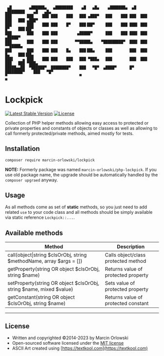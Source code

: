 ```ascii
 ▄█        ▄██████▄   ▄████████    ▄█   ▄█▄    ▄███████▄  ▄█   ▄████████    ▄█   ▄█▄
███       ███    ███ ███    ███   ███ ▄███▀   ███    ███ ███  ███    ███   ███ ▄███▀
███       ███    ███ ███    █▀    ███▐██▀     ███    ███ ███▌ ███    █▀    ███▐██▀  
███       ███    ███ ███         ▄█████▀      ███    ███ ███▌ ███         ▄█████▀  
███       ███    ███ ███        ▀▀█████▄    ▀█████████▀  ███▌ ███        ▀▀█████▄  
███       ███    ███ ███    █▄    ███▐██▄     ███        ███  ███    █▄    ███▐██▄  
███▌    ▄ ███    ███ ███    ███   ███ ▀███▄   ███        ███  ███    ███   ███ ▀███▄
█████▄▄██  ▀██████▀  ████████▀    ███   ▀█▀  ▄████▀      █▀   ████████▀    ███   ▀█▀
▀                                 ▀                                        ▀  
```

# Lockpick #

[![Latest Stable Version](https://poser.pugx.org/marcin-orlowski/php-lockpick/v/stable)](https://packagist.org/packages/marcin-orlowski/lockpick)
[![License](https://poser.pugx.org/marcin-orlowski/php-lockpick/license)](https://packagist.org/packages/marcin-orlowski/lockpick)

Collection of PHP helper methods allowing easy access to protected or private properties
and constants of objects or classes as well as allowing to call formerly protected/private
methods, aimed mostly for tests.

## Installation ##

```bash
composer require marcin-orlowski/lockpick
```

**NOTE:** Formerly package was named `marcin-orlowski/php-lockpick`. If you use old package name, the upgrade should
be automatically handled by the `composer upgraed` anyway.

## Usage ##

As all methods come as set of **static** methods, so you just need to add related `use` to your
code class and all methods should be simply available via static reference `Lockpick::...`.

## Available methods ##

| Method                                                               | Description                                            |
|----------------------------------------------------------------------|--------------------------------------------------------|
| call(object\|string $clsOrObj, string $methodName, array $args = []) | Calls object/class protected method |
| getProperty(string OR object $clsOrObj, string $name)                | Returns value of protected property                    |
| setProperty(string OR object $clsOrObj, string $name, mixed $value)  | Sets  value of protected property                      |
| getConstant(string OR object $clsOrObj, string $name)                | Returns value of protected constant                    |

----

## License ##

* Written and copyrighted &copy;2014-2023 by Marcin Orlowski
* Open-sourced software licensed under the [MIT license](http://opensource.org/licenses/MIT)
* ASCII Art created using [https://textkool.com](https://textkool.com)
